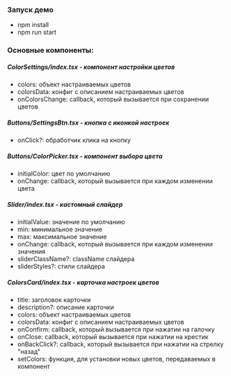### Запуск демо

- npm install
- npm run start

### Основные компоненты:

##### ColorSettings/index.tsx - компонент настройки цветов

- colors: объект настраиваемых цветов
- colorsData: конфиг с описанием настраиваемых цветов
- onColorsChange: callback, который вызывается при сохранении цветов

##### Buttons/SettingsBtn.tsx - кнопка с иконкой настроек

- onClick?: обработчик клика на кнопку

##### Buttons/ColorPicker.tsx - компонент выбора цвета

- initialColor: цвет по умолчанию
- onChange: callback, который вызывается при каждом изменении цвета

##### Slider/index.tsx - кастомный слайдер

- initialValue: значение по умолчанию
- min: минимальное значение
- max: максимальное значение
- onChange: callback, который вызывается при каждом изменении значения
- sliderClassName?: className слайдера
- sliderStyles?: стили слайдера

##### ColorsCard/index.tsx - карточка настроек цветов

- title: заголовок карточки
- description?: описание карточки
- colors: объект настраиваемых цветов
- colorsData: конфиг с описанием настраиваемых цветов
- onConfirm: callback, который вызывается при нажатии на галочку
- onClose: callback, который вызывается при нажатии на крестик
- onBackClick?: callback, который вызывается при нажатии на стрелку "назад"
- setColors: функция, для установки новых цветов, передаваемых в компонент
